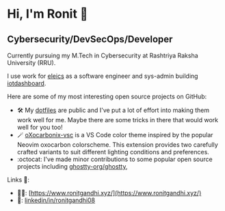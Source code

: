 # Hi, I'm Ronit 👋
## Cybersecurity/DevSecOps/Developer 

Currently pursuing my M.Tech in Cybersecurity at Rashtriya Raksha University (RRU).

I use work for [eleics](https://github.com/eleics) as a software engineer and sys-admin building [iotdashboard](https://iotdashboard.in).

Here are some of my most interesting open source projects on GitHub:

- 🛠️ My [dotfiles](https://github.com/ronit18/dotfiles) are public and I've put
  a lot of effort into making them work well for me. Maybe there are some tricks
  in there that would work well for you too!
- 🪄 [oXocarbonix-vsc](https://github.com/ronit18/oXocarbonix-vsc) is a VS Code color theme inspired by the popular Neovim oxocarbon colorscheme. This extension provides two carefully crafted variants to suit different lighting conditions and preferences.
- :octocat: I've made minor contributions to some popular open source projects including
  [ghostty-org/ghostty](https://github.com/ghostty-org/ghostty/pulls?q=is%3Apr+author%3Aronit18+is%3Amerged),


Links 🔗:
- 👨‍💻: [https://www.ronitgandhi.xyz/](https://www.ronitgandhi.xyz/)
- 💼: [linkedin/in/ronitgandhi08](https://linkedin.com/in/ronitgandhi08)

